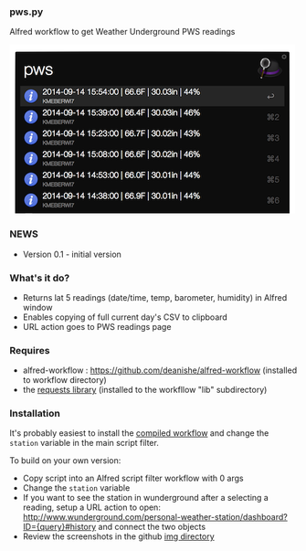### pws.py

Alfred workflow to get Weather Underground PWS readings

![img](./img/pws-alfred-results.png)

### NEWS 

- Version 0.1 - initial version

### What's it do?

- Returns lat 5 readings (date/time, temp, barometer, humidity) in Alfred window
- Enables copying of full current day's CSV to clipboard
- URL action goes to PWS readings page

### Requires

* alfred-workflow : https://github.com/deanishe/alfred-workflow (installed to workflow directory)
* the [requests library](http://docs.python-requests.org/en/latest/) (installed to the workfllow "lib" subdirectory)

### Installation

It's probably easiest to install the [compiled workflow](https://github.com/hrbrmstr/alfred-pws/blob/master/pws.alfredworkflow?raw=true) and change the `station` variable in the main script filter.

To build on your own version:

* Copy script into an Alfred script filter workflow with 0 args
* Change the `station` variable
* If you want to see the station in wunderground after a selecting a reading, setup a URL action to open: http://www.wunderground.com/personal-weather-station/dashboard?ID={query}#history and connect the two objects
* Review the screenshots in the github [img directory](https://github.com/hrbrmstr/alfred-pws/tree/master/img)
